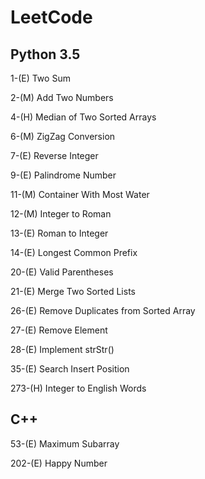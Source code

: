 # LeetCode

## Python 3.5
1-(E) Two Sum

2-(M) Add Two Numbers

4-(H) Median of Two Sorted Arrays

6-(M) ZigZag Conversion

7-(E) Reverse Integer

9-(E) Palindrome Number

11-(M) Container With Most Water

12-(M) Integer to Roman

13-(E) Roman to Integer

14-(E) Longest Common Prefix

20-(E) Valid Parentheses

21-(E) Merge Two Sorted Lists

26-(E) Remove Duplicates from Sorted Array

27-(E) Remove Element

28-(E) Implement strStr()

35-(E) Search Insert Position

273-(H) Integer to English Words


## C++
53-(E) Maximum Subarray

202-(E) Happy Number 

